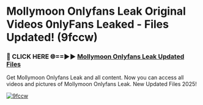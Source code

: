 # Mollymoon Onlyfans Leak Original Videos 0nlyFans Leaked - Files Updated! (9fccw)

<h3>🔴 CLICK HERE 🌐==►► <a href="https://tinyurl.com/2jnfzry5" rel="nofollow">Mollymoon Onlyfans Leak Updated Files</a></h3>

Get Mollymoon Onlyfans Leak and all content. Now you can access all videos and pictures of Mollymoon Onlyfans Leak. New Updated Files 2025!

[![9fccw](https://i.imgur.com/GyGTBgg.gif)](https://tinyurl.com/2jnfzry5)
